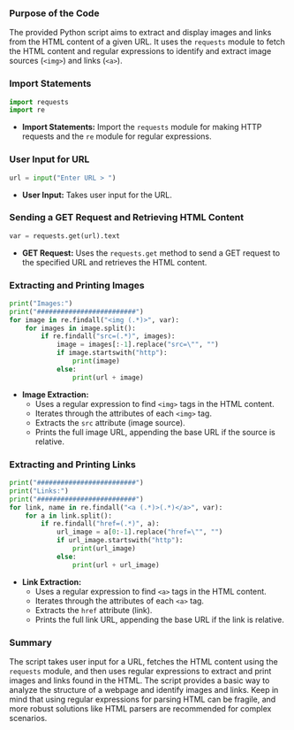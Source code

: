 ### Purpose of the Code
The provided Python script aims to extract and display images and links from the HTML content of a given URL. It uses the `requests` module to fetch the HTML content and regular expressions to identify and extract image sources (`<img>`) and links (`<a>`).

### Import Statements
```python
import requests
import re
```
- **Import Statements:** Import the `requests` module for making HTTP requests and the `re` module for regular expressions.

### User Input for URL
```python
url = input("Enter URL > ")
```
- **User Input:** Takes user input for the URL.

### Sending a GET Request and Retrieving HTML Content
```python
var = requests.get(url).text
```
- **GET Request:** Uses the `requests.get` method to send a GET request to the specified URL and retrieves the HTML content.

### Extracting and Printing Images
```python
print("Images:")
print("#########################")
for image in re.findall("<img (.*)>", var):
    for images in image.split():
        if re.findall("src=(.*)", images):
            image = images[:-1].replace("src=\"", "")
            if image.startswith("http"):
                print(image)
            else:
                print(url + image)
```
- **Image Extraction:**
  - Uses a regular expression to find `<img>` tags in the HTML content.
  - Iterates through the attributes of each `<img>` tag.
  - Extracts the `src` attribute (image source).
  - Prints the full image URL, appending the base URL if the source is relative.

### Extracting and Printing Links
```python
print("#########################")
print("Links:")
print("#########################")
for link, name in re.findall("<a (.*)>(.*)</a>", var):
    for a in link.split():
        if re.findall("href=(.*)", a):
            url_image = a[0:-1].replace("href=\"", "")
            if url_image.startswith("http"):
                print(url_image)
            else:
                print(url + url_image)
```
- **Link Extraction:**
  - Uses a regular expression to find `<a>` tags in the HTML content.
  - Iterates through the attributes of each `<a>` tag.
  - Extracts the `href` attribute (link).
  - Prints the full link URL, appending the base URL if the link is relative.

### Summary
The script takes user input for a URL, fetches the HTML content using the `requests` module, and then uses regular expressions to extract and print images and links found in the HTML. The script provides a basic way to analyze the structure of a webpage and identify images and links. Keep in mind that using regular expressions for parsing HTML can be fragile, and more robust solutions like HTML parsers are recommended for complex scenarios.

